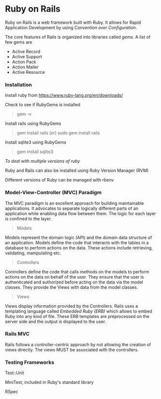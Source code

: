# Ruby on Rails

Ruby on Rails is a web framework built with Ruby. It allows for Rapid Application Development by using 
*Convention over Configuration*.

The core features of Rails is organized into libraries called *gems*. A list of few gems are

* Active Record
* Active Support
* Action Pack
* Action Mailer
* Active Resource


### Installation

Install ruby from https://www.ruby-lang.org/en/downloads/

Check to see if RubyGems is installed

> gem -v

Install rails using RubyGems

> gem install rails (or) sudo gem install rails

Install sqlite3 using RubyGems

> gem install sqlite3

*To deal with multiple versions of ruby*

Ruby and Rails can also be installed using Ruby Version Manager (RVM)

Different versions of Ruby can be managed with rbenv


### Model-View-Controller (MVC) Paradigm

The MVC paradigm is an excellent approach for building maintainable applications. It advocates to separate logically different parts of an application while enabling data flow between them. The logic for each layer is confined to the layer. 

> Models

Models represent the domain logic (API) and the domain data structure of an application. Models define the code that interacts with the tables in a database to perform actions on the data. These actions include retrieving, validating, manipulating etc.

> Controllers 

Controllers define the code that calls methods on the models to perform actions on the data on behalf of the user. 
They ensure that the user is authenticated and authorized before acting on the data via the model classes. They provide the Views with data from the model classes. 

> Views

Views display information provided by the Controllers. Rails uses a templating language called *Embedded Ruby (ERB)* which allows to embed Ruby into any kind of file. These ERB templates are preprocessed on the server side and the output is displayed to the user. 

### Rails MVC

Rails follows a controller-centric approach by not allowing the creation of views directly. The views MUST be associated with the controllers. 

### Testing Frameworks

Test::Unit 

MiniTest, included in Ruby's standard library

RSpec



